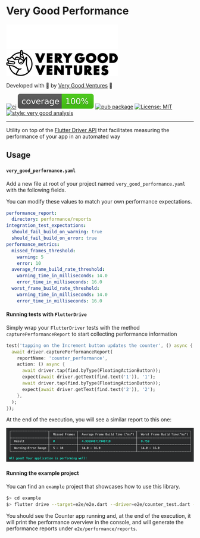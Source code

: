 # Very Good Performance

[![Very Good Ventures][logo_white]][very_good_ventures_link_dark]
[![Very Good Ventures][logo_black]][very_good_ventures_link_light]

Developed with 💙 by [Very Good Ventures][very_good_ventures_link] 🦄

[![ci][ci_badge]][ci_link]
[![coverage][coverage_badge]][ci_link]
[![pub package][pub_badge]][pub_link]
[![License: MIT][license_badge]][license_link]
[![style: very good analysis][very_good_analysis_badge]][very_good_analysis_badge_link]

---

Utility on top of the [Flutter Driver API](https://api.flutter.dev/flutter/flutter_driver/flutter_driver-library.html) that facilitates measuring the performance of your app in an automated way

## Usage

#### `very_good_performance.yaml`

Add a new file at root of your project named `very_good_performance.yaml` with the following fields.

You can modify these values to match your own performance expectations.

```yaml
performance_report:
  directory: performance/reports
integration_test_expectations:
  should_fail_build_on_warning: true
  should_fail_build_on_error: true
performance_metrics:
  missed_frames_threshold:
    warning: 5
    error: 10
  average_frame_build_rate_threshold:
    warning_time_in_milliseconds: 14.0
    error_time_in_milliseconds: 16.0
  worst_frame_build_rate_threshold:
    warning_time_in_milliseconds: 14.0
    error_time_in_milliseconds: 16.0
```

#### Running tests with `FlutterDrive`

Simply wrap your `FlutterDriver` tests with the method `capturePerformanceReport` to start collecting performance information

```dart
test('tapping on the Increment button updates the counter', () async {
  await driver.capturePerformanceReport(
    reportName: 'counter_performance',
    action: () async {
      await driver.tap(find.byType(FloatingActionButton));
      expect(await driver.getText(find.text('1')), '1');
      await driver.tap(find.byType(FloatingActionButton));
      expect(await driver.getText(find.text('2')), '2');
    },
  );
});
```

At the end of the execution, you will see a similar report to this one:

![Performance Report](https://github.com/VeryGoodOpenSource/very_good_performance/raw/main/assets/performance_report.png)

#### Running the example project

You can find an `example` project that showcases how to use this library.

```bash
$> cd example
$> flutter drive --target=e2e/e2e.dart --driver=e2e/counter_test.dart -d macos --profile
```

You should see the Counter app running and, at the end of the execution, it will print the performance overview in the console, and will generate the performance reports under `e2e/performance/reports`.

[ci_badge]: https://github.com/VeryGoodOpenSource/very_good_performance/workflows/ci/badge.svg
[ci_link]: https://github.com/VeryGoodOpenSource/very_good_performance/actions
[coverage_badge]: https://raw.githubusercontent.com/VeryGoodOpenSource/very_good_performance/main/coverage_badge.svg
[license_badge]: https://img.shields.io/badge/license-MIT-blue.svg
[license_link]: https://opensource.org/licenses/MIT
[logo_black]: https://raw.githubusercontent.com/VeryGoodOpenSource/very_good_performance/main/assets/vgv_logo_black.png#gh-light-mode-only
[logo_white]: https://raw.githubusercontent.com/VeryGoodOpenSource/very_good_performance/main/assets/vgv_logo_white.png#gh-dark-mode-only
[pub_badge]: https://img.shields.io/pub/v/very_good_performance.svg
[pub_link]: https://pub.dartlang.org/packages/very_good_performance
[very_good_analysis_badge]: https://img.shields.io/badge/style-very_good_analysis-B22C89.svg
[very_good_analysis_badge_link]: https://pub.dev/packages/very_good_analysis
[very_good_ventures_link]: https://verygood.ventures
[very_good_ventures_link_dark]: https://verygood.ventures#gh-dark-mode-only
[very_good_ventures_link_light]: https://verygood.ventures#gh-light-mode-only
